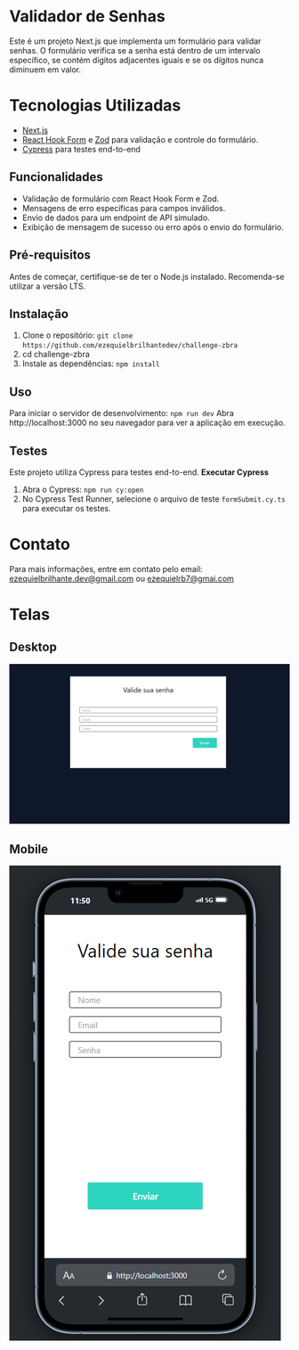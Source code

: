 # Validador de Senhas

Este é um projeto Next.js que implementa um formulário para validar senhas. O formulário verifica se a senha está dentro de um intervalo específico, se contém dígitos adjacentes iguais e se os dígitos nunca diminuem em valor.

# Tecnologias Utilizadas

- [Next.js](https://nextjs.org/)
- [React Hook Form](https://react-hook-form.com/) e [Zod](https://github.com/colinhacks/zod) para validação e controle do formulário.
- [Cypress](https://www.cypress.io/) para testes end-to-end

## Funcionalidades

- Validação de formulário com React Hook Form e Zod.
- Mensagens de erro específicas para campos inválidos.
- Envio de dados para um endpoint de API simulado.
- Exibição de mensagem de sucesso ou erro após o envio do formulário.

## Pré-requisitos

Antes de começar, certifique-se de ter o Node.js instalado. Recomenda-se utilizar a versão LTS.

## Instalação

1. Clone o repositório: `git clone https://github.com/ezequielbrilhantedev/challenge-zbra`
2. cd challenge-zbra
3. Instale as dependências: `npm install`

## Uso

Para iniciar o servidor de desenvolvimento:
`npm run dev`
Abra http://localhost:3000 no seu navegador para ver a aplicação em execução.

## Testes

Este projeto utiliza Cypress para testes end-to-end.
**Executar Cypress**

1.  Abra o Cypress:
    `npm run cy:open`
2.  No Cypress Test Runner, selecione o arquivo de teste `formSubmit.cy.ts` para executar os testes.

# Contato

Para mais informações, entre em contato pelo email: ezequielbrilhante.dev@gmail.com ou ezequielrb7@gmai.com

# Telas

## Desktop

![Tela em tamanho desktop](/public/image/desktop-image.png)

## Mobile

![Tela em tamanho mobile](/public/image/mobile-image.png)
